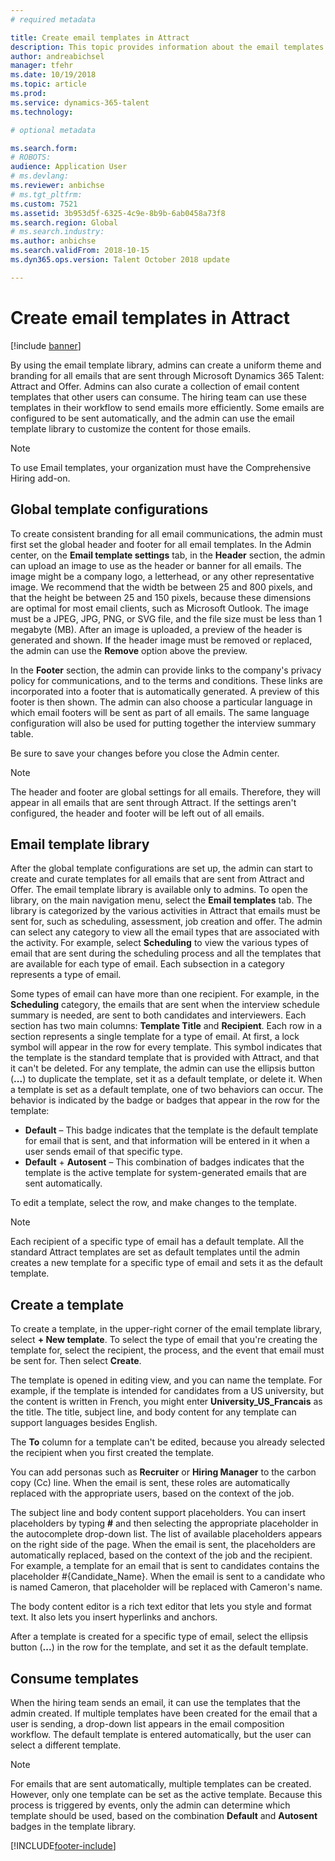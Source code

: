 ```yaml
---
# required metadata

title: Create email templates in Attract
description: This topic provides information about the email templates that you can create and use in Microsoft Dynamics 365 Talent - Attract.
author: andreabichsel
manager: tfehr
ms.date: 10/19/2018
ms.topic: article
ms.prod: 
ms.service: dynamics-365-talent
ms.technology: 

# optional metadata

ms.search.form: 
# ROBOTS: 
audience: Application User
# ms.devlang: 
ms.reviewer: anbichse
# ms.tgt_pltfrm: 
ms.custom: 7521
ms.assetid: 3b953d5f-6325-4c9e-8b9b-6ab0458a73f8
ms.search.region: Global
# ms.search.industry: 
ms.author: anbichse
ms.search.validFrom: 2018-10-15
ms.dyn365.ops.version: Talent October 2018 update

---
```


# Create email templates in Attract

[!include [banner](includes/banner.md)]

By using the email template library, admins can create a uniform theme and branding for all emails that are sent through Microsoft Dynamics 365 Talent: Attract and Offer. Admins can also curate a collection of email content templates that other users can consume. The hiring team can use these templates in their workflow to send emails more efficiently. Some emails are configured to be sent automatically, and the admin can use the email template library to customize the content for those emails.

> [!NOTE]
> To use Email templates, your organization must have the Comprehensive Hiring add-on.

## Global template configurations

To create consistent branding for all email communications, the admin must first set the global header and footer for all email templates. In the Admin center, on the **Email template settings** tab, in the **Header** section, the admin can upload an image to use as the header or banner for all emails. The image might be a company logo, a letterhead, or any other representative image. We recommend that the width be between 25 and 800 pixels, and that the height be between 25 and 150 pixels, because these dimensions are optimal for most email clients, such as Microsoft Outlook. The image must be a JPEG, JPG, PNG, or SVG file, and the file size must be less than 1 megabyte (MB). After an image is uploaded, a preview of the header is generated and shown. If the header image must be removed or replaced, the admin can use the **Remove** option above the preview.

In the **Footer** section, the admin can provide links to the company's privacy policy for communications, and to the terms and conditions. These links are incorporated into a footer that is automatically generated. A preview of this footer is then shown. The admin can also choose a particular language in which email footers will be sent as part of all emails. The same language configuration will also be used for putting together the interview summary table. 

Be sure to save your changes before you close the Admin center.

> [!NOTE] 
> The header and footer are global settings for all emails. Therefore, they will appear in all emails that are sent through Attract. If the settings aren't configured, the header and footer will be left out of all emails.

## Email template library 

After the global template configurations are set up, the admin can start to create and curate templates for all emails that are sent from Attract and Offer. The email template library is available only to admins. To open the library, on the main navigation menu, select the **Email templates** tab. The library is categorized by the various activities in Attract that emails must be sent for, such as scheduling, assessment, job creation and offer. The admin can select any category to view all the email types that are associated with the activity. For example, select **Scheduling** to view the various types of email that are sent during the scheduling process and all the templates that are available for each type of email. Each subsection in a category represents a type of email.

Some types of email can have more than one recipient. For example, in the **Scheduling** category, the emails that are sent when the interview schedule summary is needed, are sent to both candidates and interviewers. Each section has two main columns: **Template Title** and **Recipient**. Each row in a section represents a single template for a type of email. At first, a lock symbol will appear in the row for every template. This symbol indicates that the template is the standard template that is provided with Attract, and that it can't be deleted. For any template, the admin can use the ellipsis button (**...**) to duplicate the template, set it as a default template, or delete it. When a template is set as a default template, one of two behaviors can occur. The behavior is indicated by the badge or badges that appear in the row for the template:

- **Default** – This badge indicates that the template is the default template for email that is sent, and that information will be entered in it when a user sends email of that specific type.
- **Default** + **Autosent** – This combination of badges indicates that the template is the active template for system-generated emails that are sent automatically.

To edit a template, select the row, and make changes to the template.

> [!NOTE]
> Each recipient of a specific type of email has a default template. All the standard Attract templates are set as default templates until the admin creates a new template for a specific type of email and sets it as the default template.

## Create a template

To create a template, in the upper-right corner of the email template library, select **+ New template**. To select the type of email that you're creating the template for, select the recipient, the process, and the event that email must be sent for. Then select **Create**.

The template is opened in editing view, and you can name the template. For example, if the template is intended for candidates from a US university, but the content is written in French, you might enter **University\_US\_Francais** as the title. The title, subject line, and body content for any template can support languages besides English.

The **To** column for a template can't be edited, because you already selected the recipient when you first created the template.

You can add personas such as **Recruiter** or **Hiring Manager** to the carbon copy (Cc) line. When the email is sent, these roles are automatically replaced with the appropriate users, based on the context of the job.

The subject line and body content support placeholders. You can insert placeholders by typing **\#** and then selecting the appropriate placeholder in the autocomplete drop-down list. The list of available placeholders appears on the right side of the page. When the email is sent, the placeholders are automatically replaced, based on the context of the job and the recipient. For example, a template for an email that is sent to candidates contains the placeholder \#{Candidate\_Name}. When the email is sent to a candidate who is named Cameron, that placeholder will be replaced with Cameron's name.

The body content editor is a rich text editor that lets you style and format text. It also lets you insert hyperlinks and anchors.

After a template is created for a specific type of email, select the ellipsis button (**...**) in the row for the template, and set it as the default template.

## Consume templates

When the hiring team sends an email, it can use the templates that the admin created. If multiple templates have been created for the email that a user is sending, a drop-down list appears in the email composition workflow. The default template is entered automatically, but the user can select a different template.

> [!NOTE] 
> For emails that are sent automatically, multiple templates can be created. However, only one template can be set as the active template. Because this process is triggered by events, only the admin can determine which template should be used, based on the combination **Default** and **Autosent** badges in the template library.


[!INCLUDE[footer-include](../includes/footer-banner.md)]